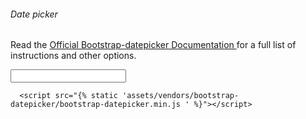 <div class="card">
    <div class="card-body">
        <h6 class="card-title">Date picker</h6>
        <p class="card-description">Read the <a href="https://bootstrap-datepicker.readthedocs.io/en/latest/" target="_blank"> Official Bootstrap-datepicker Documentation </a>for a full list of instructions and other options.</p>
        <div class="input-group date datepicker" id="datePickerExample">
            <input type="text" class="form-control"><span class="input-group-addon"><i data-feather="calendar"></i></span>
        </div>
    </div>
</div>

<script src="{% static 'assets/js/datepicker.js' %}"></script>
      <script src="{% static 'assets/vendors/bootstrap-datepicker/bootstrap-datepicker.min.js ' %}"></script>
<link rel="stylesheet" href="{% static 'assets/vendors/bootstrap-datepicker/bootstrap-datepicker.min.css '%}">
